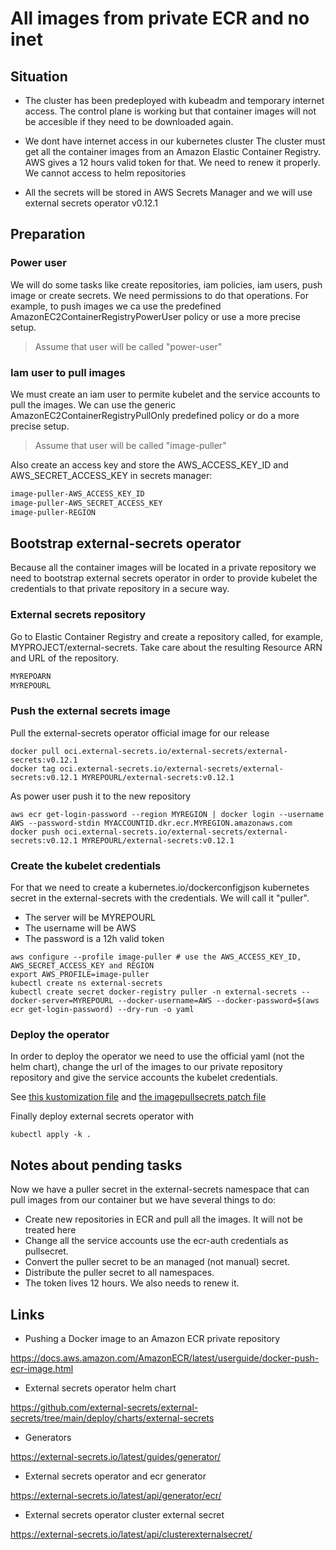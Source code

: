 # All images from private ECR and no inet

## Situation

- The cluster has been predeployed with kubeadm and temporary internet access. The control plane is working but that container images will not be accesible if they need to be downloaded again.

- We dont have internet access in our kubernetes cluster
The cluster must get all the container images from an Amazon Elastic Container Registry. AWS gives a 12 hours valid token for that. We need to renew it properly.
We cannot access to helm repositories

- All the secrets will be stored in AWS Secrets Manager and we will use external secrets operator v0.12.1

## Preparation

### Power user

We will do some tasks like create repositories, iam policies, iam users, push image or create secrets. We need permissions to do that operations.
For example, to push images we ca use the predefined AmazonEC2ContainerRegistryPowerUser policy or use a more precise setup.

> Assume that user will be called "power-user"

### Iam user to pull images

We must create an iam user to permite kubelet and the service accounts to pull the images. We can use the generic AmazonEC2ContainerRegistryPullOnly predefined policy or do a more precise setup.

> Assume that user will be called "image-puller"

Also create an access key and store the AWS_ACCESS_KEY_ID and AWS_SECRET_ACCESS_KEY in secrets manager:

```txt
image-puller-AWS_ACCESS_KEY_ID
image-puller-AWS_SECRET_ACCESS_KEY
image-puller-REGION
```

## Bootstrap external-secrets operator

Because all the container images will be located in a private repository we need to bootstrap external secrets operator in order to provide kubelet the credentials to that private repository in a secure way.

### External secrets repository

Go to Elastic Container Registry and create a repository called, for example, MYPROJECT/external-secrets. Take care about the resulting Resource ARN and URL of the repository.

```txt
MYREPOARN
MYREPOURL
```

### Push the external secrets image

Pull the external-secrets operator official image for our release

```shell
docker pull oci.external-secrets.io/external-secrets/external-secrets:v0.12.1
docker tag oci.external-secrets.io/external-secrets/external-secrets:v0.12.1 MYREPOURL/external-secrets:v0.12.1
```

As power user push it to the new repository

```shell
aws ecr get-login-password --region MYREGION | docker login --username AWS --password-stdin MYACCOUNTID.dkr.ecr.MYREGION.amazonaws.com
docker push oci.external-secrets.io/external-secrets/external-secrets:v0.12.1 MYREPOURL/external-secrets:v0.12.1
```

### Create the kubelet credentials

For that we need to create a kubernetes.io/dockerconfigjson kubernetes secret in the external-secrets with the credentials. We will call it "puller".

- The server will be MYREPOURL
- The username will be AWS
- The password is a 12h valid token

```shell
aws configure --profile image-puller # use the AWS_ACCESS_KEY_ID, AWS_SECRET_ACCESS_KEY and REGION
export AWS_PROFILE=image-puller
kubectl create ns external-secrets
kubectl create secret docker-registry puller -n external-secrets --docker-server=MYREPOURL --docker-username=AWS --docker-password=$(aws ecr get-login-password) --dry-run -o yaml
```

### Deploy the operator

In order to deploy the operator we need to use the official yaml (not the helm chart), change the url of the images to our private repository repository and give the service accounts the kubelet credentials.

See [this kustomization file](private-ecr-no-inet/bootstrap-eso/kustomization.yaml) and [the imagepullsecrets patch file](private-ecr-no-inet/bootstrap-eso/sa-imagepullsecrets.yaml)

Finally deploy external secrets operator with

```shell
kubectl apply -k .
```

## Notes about pending tasks

Now we have a puller secret in the external-secrets namespace that can pull images from our container but we have several things to do:

- Create new repositories in ECR and pull all the images. It will not be treated here
- Change all the service accounts use the ecr-auth credentials as pullsecret.
- Convert the puller secret to be an managed (not manual) secret.
- Distribute the puller secret to all namespaces.
- The token lives 12 hours. We also needs to renew it.

## Links

- Pushing a Docker image to an Amazon ECR private repository

<https://docs.aws.amazon.com/AmazonECR/latest/userguide/docker-push-ecr-image.html>

- External secrets operator helm chart

<https://github.com/external-secrets/external-secrets/tree/main/deploy/charts/external-secrets>

- Generators

<https://external-secrets.io/latest/guides/generator/>

- External secrets operator and ecr generator

<https://external-secrets.io/latest/api/generator/ecr/>

- External secrets operator cluster external secret

<https://external-secrets.io/latest/api/clusterexternalsecret/>
